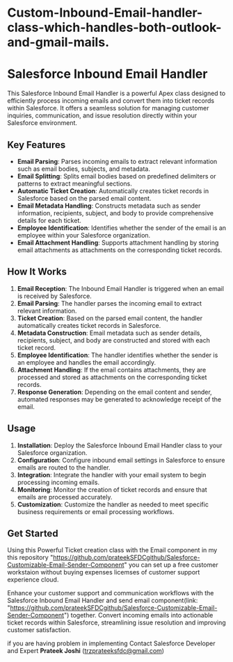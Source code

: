 # Custom-Inbound-Email-handler-class-which-handles-both-outlook-and-gmail-mails.


# Salesforce Inbound Email Handler

This Salesforce Inbound Email Handler is a powerful Apex class designed to efficiently process incoming emails and convert them into ticket records within Salesforce. It offers a seamless solution for managing customer inquiries, communication, and issue resolution directly within your Salesforce environment.

## Key Features

- **Email Parsing**: Parses incoming emails to extract relevant information such as email bodies, subjects, and metadata.
- **Email Splitting**: Splits email bodies based on predefined delimiters or patterns to extract meaningful sections.
- **Automatic Ticket Creation**: Automatically creates ticket records in Salesforce based on the parsed email content.
- **Email Metadata Handling**: Constructs metadata such as sender information, recipients, subject, and body to provide comprehensive details for each ticket.
- **Employee Identification**: Identifies whether the sender of the email is an employee within your Salesforce organization.
- **Email Attachment Handling**: Supports attachment handling by storing email attachments as attachments on the corresponding ticket records.

## How It Works

1. **Email Reception**: The Inbound Email Handler is triggered when an email is received by Salesforce.
2. **Email Parsing**: The handler parses the incoming email to extract relevant information.
3. **Ticket Creation**: Based on the parsed email content, the handler automatically creates ticket records in Salesforce.
4. **Metadata Construction**: Email metadata such as sender details, recipients, subject, and body are constructed and stored with each ticket record.
5. **Employee Identification**: The handler identifies whether the sender is an employee and handles the email accordingly.
6. **Attachment Handling**: If the email contains attachments, they are processed and stored as attachments on the corresponding ticket records.
7. **Response Generation**: Depending on the email content and sender, automated responses may be generated to acknowledge receipt of the email.

## Usage

1. **Installation**: Deploy the Salesforce Inbound Email Handler class to your Salesforce organization.
2. **Configuration**: Configure inbound email settings in Salesforce to ensure emails are routed to the handler.
3. **Integration**: Integrate the handler with your email system to begin processing incoming emails.
4. **Monitoring**: Monitor the creation of ticket records and ensure that emails are processed accurately.
5. **Customization**: Customize the handler as needed to meet specific business requirements or email processing workflows.

## Get Started

Using this Powerful Ticket creation class with the Email component in my this repository "https://github.com/prateekSFDCgithub/Salesforce-Customizable-Email-Sender-Component" you can set up a free customer workstaion without buying expenses licemses of customer support experience cloud.

Enhance your customer support and communication workflows with the Salesforce Inbound Email Handler and send email component(link: "https://github.com/prateekSFDCgithub/Salesforce-Customizable-Email-Sender-Component") together. Convert incoming emails into actionable ticket records within Salesforce, streamlining issue resolution and improving customer satisfaction.

if you are having problem in implementing
Contact Salesforce Developer and Expert
**Prateek Joshi**
(trzprateeksfdc@gmail.com)

